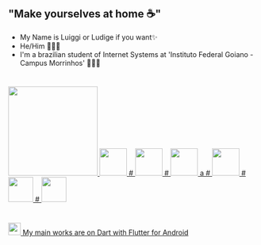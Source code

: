 
## "Make yourselves at home ☕"
- My Name is Luiggi or Ludige if you want✨
- He/Him 👨🏻‍💻
- I'm a brazilian student of Internet Systems at 'Instituto Federal Goiano - Campus Morrinhos' 🙋🏻‍♂️
#
<div>
<a href="https://github.com/ludige">
<img loading="lazy" height="180em" src="https://github-readme-stats.vercel.app/api/top-langs/?username=ludige&layout=compact&langs_count=7&theme=dracula"/>
    <img loading="lazy" src="https://cdn.jsdelivr.net/gh/devicons/devicon/icons/java/java-original.svg" width="55" height="55"/>
# <img loading="lazy" src="https://cdn.jsdelivr.net/gh/devicons/devicon/icons/javascript/javascript-original.svg" width="55" height="55"/>
# 
    <img loading="lazy" src="https://cdn.jsdelivr.net/gh/devicons/devicon/icons/nodejs/nodejs-original.svg" width="55" height="55"/> a
#
    <img loading="lazy" src="https://cdn.jsdelivr.net/gh/devicons/devicon/icons/python/python-plain.svg" width="55" height="55"/>
#
    <img loading="lazy" src="https://cdn.jsdelivr.net/gh/devicons/devicon/icons/dart/dart-original.svg" width="50" height="50"/>
#
    <img loading="lazy" src="https://cdn.jsdelivr.net/gh/devicons/devicon/icons/flutter/flutter-original.svg" width="50" height="50"/> 
</div>

#
<img loading="lazy" src="https://cdn.jsdelivr.net/gh/devicons/devicon/icons/flutter/flutter-original.svg" width="25" height="25"/> My main works are on Dart with Flutter for Android


